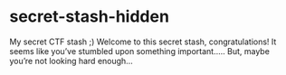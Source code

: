 # secret-stash-hidden
My secret CTF stash ;)
Welcome to this secret stash, congratulations! It seems like you’ve stumbled upon something important..... But, maybe you’re not looking hard enough…

